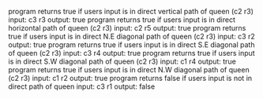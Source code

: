 program returns true if users input is in direct vertical path of queen (c2 r3)
input: c3 r3
output: true
program returns true if users input is in direct horizontal path of queen (c2 r3)
input: c2 r5
output: true
program returns true if users input is in direct N.E diagonal path of queen (c2 r3)
input: c3 r2
output: true
program returns true if users input is in direct S.E diagonal path of queen (c2 r3)
input: c3 r4
output: true
program returns true if users input is in direct S.W diagonal path of queen (c2 r3)
input: c1 r4
output: true
program returns true if users input is in direct N.W diagonal path of queen (c2 r3)
input: c1 r2
output: true
program returns false if users input is not in direct path of queen
input: c3 r1
output: false
